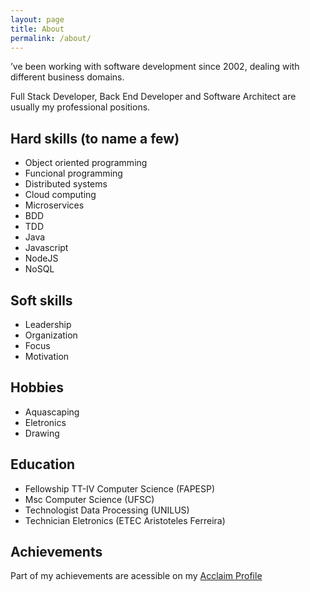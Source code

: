 ```yaml
---
layout: page
title: About
permalink: /about/
---
```


’ve been working with software development since 2002, dealing with different business domains.

Full Stack Developer, Back End Developer and Software Architect are usually my professional positions.

## Hard skills (to name a few)

* Object oriented programming
* Funcional programming
* Distributed systems
* Cloud computing
* Microservices
* BDD
* TDD
* Java
* Javascript
* NodeJS
* NoSQL

## Soft skills

* Leadership
* Organization
* Focus
* Motivation

## Hobbies

* Aquascaping
* Eletronics
* Drawing

## Education

* Fellowship TT-IV Computer Science (FAPESP)
* Msc Computer Science (UFSC)
* Technologist Data Processing (UNILUS)
* Technician Eletronics (ETEC Aristoteles Ferreira)


## Achievements

Part of my achievements are acessible on my [Acclaim Profile](https://www.youracclaim.com/users/carlos-eduardo-goncalves/badges)
